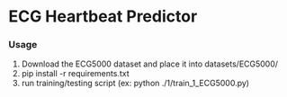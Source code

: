 # ECG Heartbeat Predictor

### Usage
1. Download the ECG5000 dataset and place it into datasets/ECG5000/<files>
2. pip install -r requirements.txt
3. run training/testing script (ex: python ./1/train_1_ECG5000.py)